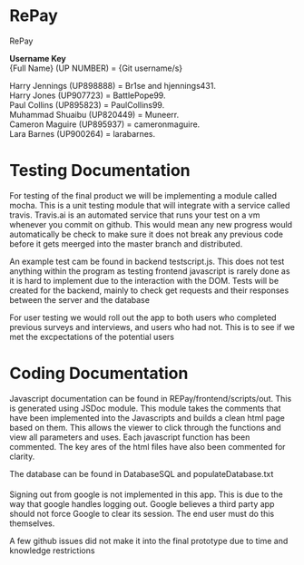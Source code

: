 # RePay
RePay 

**Username Key**  
{Full Name} (UP NUMBER) = {Git username/s}  
  
Harry Jennings (UP898888) = Br1se and hjennings431.  
Harry Jones (UP907723) = BattlePope99.  
Paul Collins (UP895823) = PaulCollins99.  
Muhammad Shuaibu (UP820449) = Muneerr.  
Cameron Maguire (UP895937) = cameronmaguire.  
Lara Barnes (UP900264) = larabarnes.  

# Testing Documentation

For testing of the final product we will be implementing a module called mocha. This is a unit testing module that will integrate with a service called travis. Travis.ai is an automated service that runs your test on a vm whenever you commit on github. This would mean any new progress would automatically be check to make sure it does not break any previous code before it gets meerged into the master branch and distributed.

An example test cam be found in backend testscript.js. This does not test anything within the program as testing frontend javascript is rarely done as it is hard to implement due to the interaction with the DOM. Tests will be created for the backend, mainly to check get requests and their responses between the server and the database

For user testing we would roll out the app to both users who completed previous surveys and interviews, and users who had not. This is to see if we met the excpectations of the potential users

# Coding Documentation

Javascript documentation can be found in REPay/frontend/scripts/out. This is generated using JSDoc module. This module takes the comments that have been implemented into the Javascripts and builds a clean html page based on them. This allows the viewer to click through the functions and view all parameters and uses. Each javascript function has been commented. The key ares of the html files have also been commented for clarity.

The database can be found in DatabaseSQL and populateDatabase.txt

#### 

Signing out from google is not implemented in this app. This is due to the way that google handles logging out. Google believes a third party app should not force Google to clear its session. The end user must do this themselves.

A few github issues did not make it into the final prototype due to time and knowledge restrictions